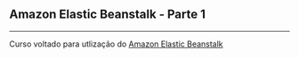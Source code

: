 ## Amazon Elastic Beanstalk - Parte 1
---

Curso voltado para utlização do [Amazon Elastic Beanstalk](https://aws.amazon.com/elasticbeanstalk/)